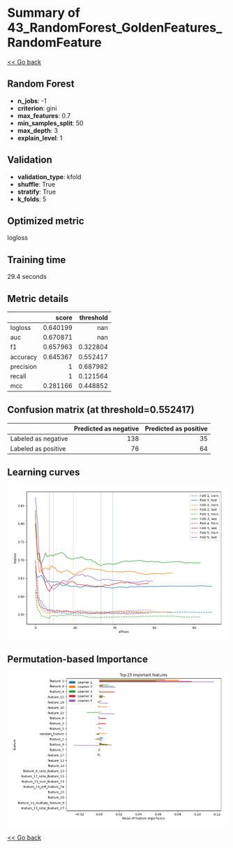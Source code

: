 # Summary of 43_RandomForest_GoldenFeatures_RandomFeature

[<< Go back](../README.md)


## Random Forest
- **n_jobs**: -1
- **criterion**: gini
- **max_features**: 0.7
- **min_samples_split**: 50
- **max_depth**: 3
- **explain_level**: 1

## Validation
 - **validation_type**: kfold
 - **shuffle**: True
 - **stratify**: True
 - **k_folds**: 5

## Optimized metric
logloss

## Training time

29.4 seconds

## Metric details
|           |    score |   threshold |
|:----------|---------:|------------:|
| logloss   | 0.640199 |  nan        |
| auc       | 0.670871 |  nan        |
| f1        | 0.657963 |    0.322804 |
| accuracy  | 0.645367 |    0.552417 |
| precision | 1        |    0.687982 |
| recall    | 1        |    0.121564 |
| mcc       | 0.281166 |    0.448852 |


## Confusion matrix (at threshold=0.552417)
|                     |   Predicted as negative |   Predicted as positive |
|:--------------------|------------------------:|------------------------:|
| Labeled as negative |                     138 |                      35 |
| Labeled as positive |                      76 |                      64 |

## Learning curves
![Learning curves](learning_curves.png)

## Permutation-based Importance
![Permutation-based Importance](permutation_importance.png)

[<< Go back](../README.md)
